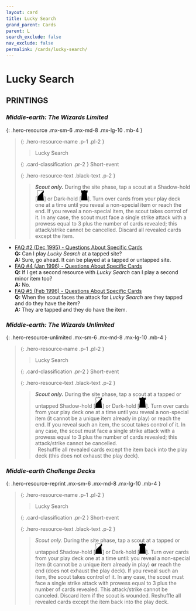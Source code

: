 ```yaml
---
layout: card
title: Lucky Search
grand_parent: Cards
parent: L
search_exclude: false
nav_exclude: false
permalink: /cards/lucky-search/
---
```


# Lucky Search


## PRINTINGS


### _Middle-earth: The Wizards Limited_

{: .hero-resource .mx-sm-6 .mx-md-8 .mx-lg-10 .mb-4 }
> {: .hero-resource-name .p-1 .pl-2 }
> > <div class="card-mp"></div>
> > <div class="card-name">Lucky Search</div>
>
> {: .card-classification .pr-2 }
> Short-event
>
> {: .hero-resource-text .black-text .p-2 }
> > _**Scout only.**_ During the site phase, tap a scout at a Shadow-hold <nobr>[<img src="/assets/images/shadow-hold.svg">]</nobr> or Dark-hold <nobr>[<img src="/assets/images/dark-hold.svg">]</nobr>. Turn over cards from your play deck one at a time until you reveal a non-special item or reach the end. If you reveal a non-special item, the scout takes control of it. In any case, the scout must face a single strike attack with a prowess equal to 3 plus the number of cards revealed; this attack/strike cannot be cancelled. Discard all revealed cards except the item. 
> 

 - [FAQ #2 (Dec 1995) - Questions About Specific Cards](/original/rulings/faq-2/#questions-about-specific-cards)<br>**Q:** Can I play _Lucky Search_ at a tapped site?<br>**A:** Sure, go ahead. It can be played at a tapped or untapped site.
 - [FAQ #4 (Jan 1996) - Questions About Specific Cards](/original/rulings/faq-4/#questions-about-specific-cards)<br>**Q:** If I get a second resource with _Lucky Search_ can I play a second minor item too?<br>**A:** No.
 - [FAQ #5 (Feb 1996) - Questions About Specific Cards](/original/rulings/faq-5/#questions-about-specific-cards)<br>**Q:** When the scout faces the attack for _Lucky Search_ are they tapped and do they have the item?<br>**A:** They are tapped and they do have the item.

### _Middle-earth: The Wizards Unlimited_

{: .hero-resource-unlimited .mx-sm-6 .mx-md-8 .mx-lg-10 .mb-4 }
> {: .hero-resource-name .p-1 .pl-2 }
> > <div class="card-mp"></div>
> > <div class="card-name">Lucky Search</div>
>
> {: .card-classification .pr-2 }
> Short-event
>
> {: .hero-resource-text .black-text .p-2 }
> > _**Scout only.**_ During the site phase, tap a scout at a tapped or untapped Shadow-hold <nobr>[<img src="/assets/images/shadow-hold.svg">]</nobr> or Dark-hold <nobr>[<img src="/assets/images/dark-hold.svg">]</nobr>. Turn over cards from your play deck one at a time until you reveal a non-special item (it cannot be a unique item already in play) or reach the end. If you reveal such an item, the scout takes control of it. In any case, the scout must face a single strike attack with a prowess equal to 3 plus the number of cards revealed; this attack/strike cannot be cancelled. <br>&ensp;Reshuffle all revealed cards except the item back into the play deck (this does not exhaust the play deck). 
> 

### _Middle-earth Challenge Decks_

{: .hero-resource-reprint .mx-sm-6 .mx-md-8 .mx-lg-10 .mb-4 }
> {: .hero-resource-name .p-1 .pl-2 }
> > <div class="card-mp"></div>
> > <div class="card-name">Lucky Search</div>
>
> {: .card-classification .pr-2 }
> Short-event
>
> {: .hero-resource-text .black-text .p-2 }
> > _Scout only._ During the site phase, tap a scout at a tapped or untapped Shadow-hold <nobr>[<img src="/assets/images/shadow-hold.svg">]</nobr> or Dark-hold <nobr>[<img src="/assets/images/dark-hold.svg">]</nobr>. Turn over cards from your play deck one at a time until: you reveal a non-special item (it cannot be a unique item already in play) **or** reach the end (does not exhaust the play deck). If you reveal such an item, the scout takes control of it. In any case, the scout must face a single strike attack with prowess equal to 3 plus the number of cards revealed. This attack/strike cannot be canceled. Discard item if the scout is wounded. Reshuffle all revealed cards except the item back into the play deck. 
> 
